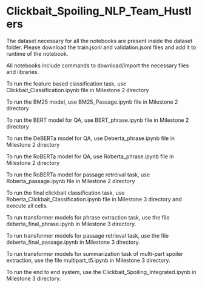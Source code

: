 # Clickbait_Spoiling_NLP_Team_Hustlers
 
The dataset necessary for all the notebooks are present inside the dataset folder. Please download the train.jsonl and validation.jsonl files and add it to runtime of the notebook.

All notebooks include commands to download/import the necessary files and libraries.

To run the feature based classification task, use Clickbait_Classification.ipynb file in Milestone 2 directory

To run the BM25 model, use BM25_Passage.ipynb file in Milestone 2 directory

To run the BERT model for QA, use BERT_phrase.ipynb file in Milestone 2 directory

To run the DeBERTa model for QA, use Deberta_phrase.ipynb file in Milestone 2 directory

To run the RoBERTa model for QA, use Roberta_phrase.ipynb file in Milestone 2 directory

To run the RoBERTa model for passage retreival task, use Roberta_passage.ipynb file in Milestone 2 directory

To run the final clickbait classification task, use Roberta_Clickbait_Classification.ipynb file in Milestone 3 directory and execute all cells.

To run transformer models for phrase extraction task, use the file deberta_final_phrase.ipynb in Milestone 3 directory.

To run transformer models for passage retrieval task, use the file deberta_final_passage.ipynb in Milestone 3 directory.

To run transformer models for summarization task of multi-part spoiler extraction, use the file multipart_t5.ipynb in Milestone 3 directory.

To run the end to end system, use the Clickbait_Spoiling_Integrated.ipynb in Milestone 3 directory.